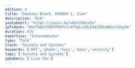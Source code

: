 ```yaml
---
edition: 4
title: "Genesis Block, EXODUS 1, Zion"
description: "N/A"
youtubeUrl: "https://youtu.be/w8X3IVAziEo"
ipfsHash: "QmVT6AGtYN5FFMVPcCr4F5gLxV8LQ1A3ZKhyNDceJGGyDe"
duration: 416
expertise: "Intermediate"
type: "Talk"
track: "Society and Systems"
keywords: ['HTC','phone','keys','data','security']
tags: ['Society and Systems']
speakers: ['Lisa Chu']
---
```

